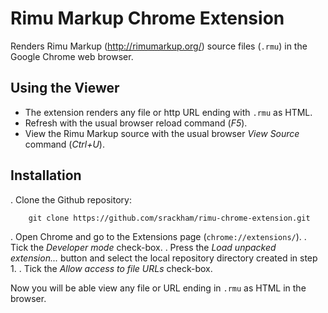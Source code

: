 # Rimu Markup Chrome Extension

Renders Rimu Markup (<http://rimumarkup.org/>) source files (`.rmu`) in the Google Chrome
web browser.

## Using the Viewer
- The extension renders any file or http URL ending with `.rmu` as HTML.
- Refresh with the usual browser reload command (_F5_).
- View the Rimu Markup source with the usual browser _View Source_ command (_Ctrl+U_).

## Installation
. Clone the Github repository:

        git clone https://github.com/srackham/rimu-chrome-extension.git

. Open Chrome and go to the Extensions page (`chrome://extensions/`).
. Tick the _Developer mode_ check-box.
. Press the _Load unpacked extension..._ button and select the local repository directory
  created in step 1.
. Tick the _Allow access to file URLs_ check-box.

Now you will be able view any file or URL ending in `.rmu` as HTML in the browser.
